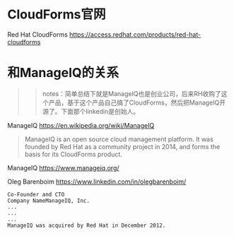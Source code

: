 
# CloudForms官网

Red Hat CloudForms https://access.redhat.com/products/red-hat-cloudforms

# 和ManageIQ的关系

>> notes：简单总结下就是ManageIQ也是创业公司，后来RH收购了这个产品，基于这个产品自己搞了CloudForms，然后把ManageIQ开源了。下面那个linkedin是创始人。

ManageIQ https://en.wikipedia.org/wiki/ManageIQ
> ManageIQ is an open source cloud management platform. It was founded by Red Hat as a community project in 2014, and forms the basis for its CloudForms product.

ManageIQ https://www.manageiq.org/

Oleg Barenboim https://www.linkedin.com/in/olegbarenboim/
```
Co-Founder and CTO
Company NameManageIQ, Inc.
...
...
...
ManageIQ was acquired by Red Hat in December 2012.
```
